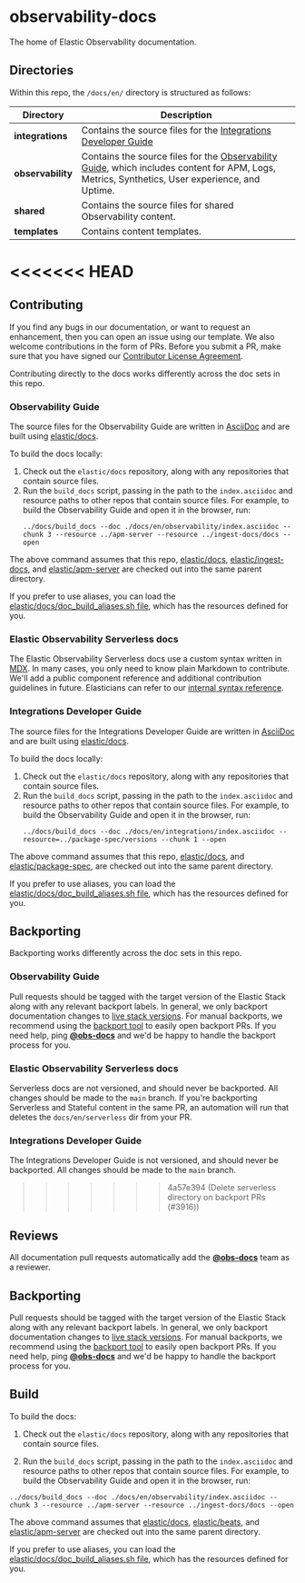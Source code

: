 # observability-docs

The home of Elastic Observability documentation.

## Directories

Within this repo, the `/docs/en/` directory is structured as follows:

| Directory             | Description |
| --------------------- | ----------- |
| __integrations__      | Contains the source files for the [Integrations Developer Guide](https://www.elastic.co/guide/en/integrations-developer/current/index.html)
| __observability__     | Contains the source files for the [Observability Guide](https://www.elastic.co/guide/en/observability/current/index.html), which includes content for APM, Logs, Metrics, Synthetics, User experience, and Uptime.|
| __shared__ | Contains the source files for shared Observability content.|
| __templates__ | Contains content templates.|

<<<<<<< HEAD
=======
## Contributing

If you find any bugs in our documentation, or want to request an enhancement, then you can open an issue using our template. We also welcome contributions in the form of PRs. Before you submit a PR, make sure that you have signed our [Contributor License Agreement](https://www.elastic.co/contributor-agreement/).

Contributing directly to the docs works differently across the doc sets in this repo.

### Observability Guide

The source files for the Observability Guide are written in [AsciiDoc](https://docs.asciidoctor.org/asciidoc/latest/) and are built using [elastic/docs](https://github.com/elastic/docs).

To build the docs locally:

1. Check out the `elastic/docs` repository, along with any repositories that contain source files.
2. Run the `build_docs` script, passing in the path to the `index.asciidoc` and resource paths to other repos that contain source files. For example, to build the Observability Guide and open it in the browser, run:
    ```
    ../docs/build_docs --doc ./docs/en/observability/index.asciidoc --chunk 3 --resource ../apm-server --resource ../ingest-docs/docs --open
    ```

The above command assumes that this repo, [elastic/docs](https://github.com/elastic/docs), [elastic/ingest-docs](https://github.com/elastic/ingest-docs), and [elastic/apm-server](https://github.com/elastic/apm-server) are checked out into the same parent directory.

If you prefer to use aliases, you can load the [elastic/docs/doc_build_aliases.sh file](https://github.com/elastic/docs/blob/master/doc_build_aliases.sh), which has the resources defined for you.

### Elastic Observability Serverless docs

The Elastic Observability Serverless docs use a custom syntax written in [MDX](https://mdxjs.com/). In many cases, you only need to know plain Markdown to contribute. We'll add a public component reference and additional contribution guidelines in future. Elasticians can refer to our [internal syntax reference](https://docs.elastic.dev/docsmobile/syntax).

### Integrations Developer Guide

The source files for the Integrations Developer Guide are written in [AsciiDoc](https://docs.asciidoctor.org/asciidoc/latest/) and are built using [elastic/docs](https://github.com/elastic/docs).

To build the docs locally:

1. Check out the `elastic/docs` repository, along with any repositories that contain source files.
2. Run the `build_docs` script, passing in the path to the `index.asciidoc` and resource paths to other repos that contain source files. For example, to build the Observability Guide and open it in the browser, run:
    ```
    ../docs/build_docs --doc ./docs/en/integrations/index.asciidoc --resource=../package-spec/versions --chunk 1 --open
    ```

The above command assumes that this repo, [elastic/docs](https://github.com/elastic/docs), and [elastic/package-spec](https://github.com/elastic/package-spec), are checked out into the same parent directory.

If you prefer to use aliases, you can load the [elastic/docs/doc_build_aliases.sh file](https://github.com/elastic/docs/blob/master/doc_build_aliases.sh), which has the resources defined for you.

## Backporting

Backporting works differently across the doc sets in this repo.

### Observability Guide

Pull requests should be tagged with the target version of the Elastic Stack along with any relevant backport labels. In general, we only backport documentation changes to [live stack versions](https://github.com/elastic/docs/blob/master/conf.yaml#L74). For manual backports, we recommend using the [backport tool](https://github.com/sqren/backport) to easily open backport PRs. If you need help, ping **[@obs-docs](https://github.com/orgs/elastic/teams/obs-docs)** and we'd be happy to handle the backport process for you.

### Elastic Observability Serverless docs

Serverless docs are not versioned, and should never be backported. All changes should be made to the `main` branch.
If you're backporting Serverless and Stateful content in the same PR, an automation will run that deletes the `docs/en/serverless` dir from your PR.

### Integrations Developer Guide

The Integrations Developer Guide is not versioned, and should never be backported.  All changes should be made to the `main` branch.

>>>>>>> 4a57e394 (Delete serverless directory on backport PRs (#3916))
## Reviews

All documentation pull requests automatically add the **[@obs-docs](https://github.com/orgs/elastic/teams/obs-docs)** team as a reviewer.

## Backporting

Pull requests should be tagged with the target version of the Elastic Stack along with any relevant backport labels. In general, we only backport documentation changes to [live stack versions](https://github.com/elastic/docs/blob/master/conf.yaml#L74). For manual backports, we recommend using the [backport tool](https://github.com/sqren/backport) to easily open backport PRs. If you need help, ping **[@obs-docs](https://github.com/orgs/elastic/teams/obs-docs)** and we'd be happy to handle the backport process for you.


## Build

To build the docs:

1. Check out the `elastic/docs` repository, along with any repositories that contain source files.

2. Run the `build_docs` script, passing in the path to the `index.asciidoc` and resource paths to other repos that contain source files. For example, to build the Observability Guide and open it in the browser, run:

```
../docs/build_docs --doc ./docs/en/observability/index.asciidoc --chunk 3 --resource ../apm-server --resource ../ingest-docs/docs --open
```

The above command assumes that [elastic/docs](https://github.com/elastic/docs), [elastic/beats](https://github.com/elastic/beats), and [elastic/apm-server](https://github.com/elastic/apm-server) are checked out into the same parent directory.

If you prefer to use aliases, you can load the [elastic/docs/doc_build_aliases.sh file](https://github.com/elastic/docs/blob/master/doc_build_aliases.sh), which has the resources defined for you.
